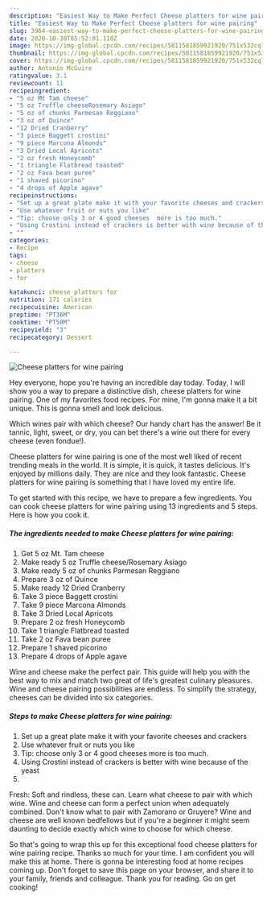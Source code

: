 ```yaml
---
description: "Easiest Way to Make Perfect Cheese platters for wine pairing"
title: "Easiest Way to Make Perfect Cheese platters for wine pairing"
slug: 3964-easiest-way-to-make-perfect-cheese-platters-for-wine-pairing
date: 2020-10-30T05:52:01.110Z
image: https://img-global.cpcdn.com/recipes/5811581859921920/751x532cq70/cheese-platters-for-wine-pairing-recipe-main-photo.jpg
thumbnail: https://img-global.cpcdn.com/recipes/5811581859921920/751x532cq70/cheese-platters-for-wine-pairing-recipe-main-photo.jpg
cover: https://img-global.cpcdn.com/recipes/5811581859921920/751x532cq70/cheese-platters-for-wine-pairing-recipe-main-photo.jpg
author: Antonio McGuire
ratingvalue: 3.1
reviewcount: 11
recipeingredient:
- "5 oz Mt Tam cheese"
- "5 oz Truffle cheeseRosemary Asiago"
- "5 oz of chunks Parmesan Reggiano"
- "3 oz of Quince"
- "12 Dried Cranberry"
- "3 piece Baggett crostini"
- "9 piece Marcona Almonds"
- "3 Dried Local Apricots"
- "2 oz fresh Honeycomb"
- "1 triangle Flatbread toasted"
- "2 oz Fava bean puree"
- "1 shaved picorino"
- "4 drops of Apple agave"
recipeinstructions:
- "Set up a great plate make it with your favorite cheeses and crackers"
- "Use whatever fruit or nuts you like"
- "Tip: choose only 3 or 4 good cheeses  more is too much."
- "Using Crostini instead of crackers is better with wine because of the yeast"
- ""
categories:
- Recipe
tags:
- cheese
- platters
- for

katakunci: cheese platters for 
nutrition: 171 calories
recipecuisine: American
preptime: "PT36M"
cooktime: "PT50M"
recipeyield: "3"
recipecategory: Dessert

---
```



![Cheese platters for wine pairing](https://img-global.cpcdn.com/recipes/5811581859921920/751x532cq70/cheese-platters-for-wine-pairing-recipe-main-photo.jpg)

Hey everyone, hope you're having an incredible day today. Today, I will show you a way to prepare a distinctive dish, cheese platters for wine pairing. One of my favorites food recipes. For mine, I'm gonna make it a bit unique. This is gonna smell and look delicious.

Which wines pair with which cheese? Our handy chart has the answer! Be it tannic, light, sweet, or dry, you can bet there&#39;s a wine out there for every cheese (even fondue!).

Cheese platters for wine pairing is one of the most well liked of recent trending meals in the world. It is simple, it is quick, it tastes delicious. It's enjoyed by millions daily. They are nice and they look fantastic. Cheese platters for wine pairing is something that I have loved my entire life.


To get started with this recipe, we have to prepare a few ingredients. You can cook cheese platters for wine pairing using 13 ingredients and 5 steps. Here is how you cook it.

<!--inarticleads1-->

##### The ingredients needed to make Cheese platters for wine pairing:

1. Get 5 oz Mt. Tam cheese
1. Make ready 5 oz Truffle cheese/Rosemary Asiago
1. Make ready 5 oz of chunks Parmesan Reggiano
1. Prepare 3 oz of Quince
1. Make ready 12 Dried Cranberry
1. Take 3 piece Baggett crostini
1. Take 9 piece Marcona Almonds
1. Take 3 Dried Local Apricots
1. Prepare 2 oz fresh Honeycomb
1. Take 1 triangle Flatbread toasted
1. Take 2 oz Fava bean puree
1. Prepare 1 shaved picorino
1. Prepare 4 drops of Apple agave


Wine and cheese make the perfect pair. This guide will help you with the best way to mix and match two great of life&#39;s greatest culinary pleasures. Wine and cheese pairing possibilities are endless. To simplify the strategy, cheeses can be divided into six categories. 

<!--inarticleads2-->

##### Steps to make Cheese platters for wine pairing:

1. Set up a great plate make it with your favorite cheeses and crackers
1. Use whatever fruit or nuts you like
1. Tip: choose only 3 or 4 good cheeses  more is too much.
1. Using Crostini instead of crackers is better with wine because of the yeast
1. 


Fresh: Soft and rindless, these can. Learn what cheese to pair with which wine. Wine and cheese can form a perfect union when adequately combined. Don&#39;t know what to pair with Zamorano or Gruyere? Wine and cheese are well known bedfellows but if you&#39;re a beginner it might seem daunting to decide exactly which wine to choose for which cheese. 

So that's going to wrap this up for this exceptional food cheese platters for wine pairing recipe. Thanks so much for your time. I am confident you will make this at home. There is gonna be interesting food at home recipes coming up. Don't forget to save this page on your browser, and share it to your family, friends and colleague. Thank you for reading. Go on get cooking!
